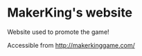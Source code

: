 # MakerKing's website

Website used to promote the game!

Accessible from http://makerkinggame.com/

